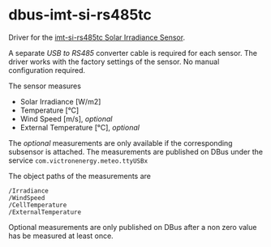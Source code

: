 # dbus-imt-si-rs485tc

Driver for the [imt-si-rs485tc Solar Irradiance Sensor](https://www.imt-solar.com/products/solar-irradiance-sensor/si-sensor/).  

  

A separate _USB to RS485_ converter cable is required for each sensor. The driver works with the factory settings of the sensor. No manual configuration required.  
  

The sensor measures 
* Solar Irradiance [W/m2]
* Temperature [°C]
* Wind Speed [m/s], _optional_
* External Temperature [°C], _optional_

The _optional_ measurements are only available if the corresponding subsensor is attached.
The measurements are published on DBus under the service
`com.victronenergy.meteo.ttyUSBx`

The object paths of the measurements are
```
/Irradiance
/WindSpeed
/CellTemperature
/ExternalTemperature
```


Optional measurements are only published on DBus after a non zero value has be measured at least once.

